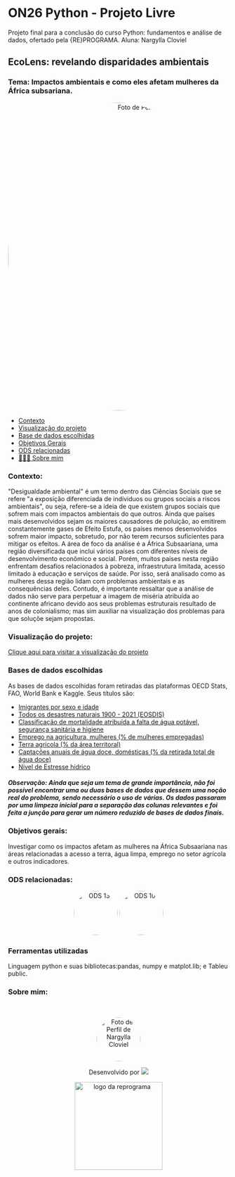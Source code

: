 # ON26 Python - Projeto Livre
Projeto final para a conclusão do curso Python: fundamentos e análise de dados, ofertado pela {RE}PROGRAMA.
Aluna: Nargylla Cloviel

## EcoLens: revelando disparidades ambientais

### Tema: Impactos ambientais e como eles afetam mulheres da África subsariana.
<p align="center">
 <img style="border-radius: 50%;" src = "https://img.freepik.com/premium-vector/set-abstract-african-american-woman-portraits-isolated-white_87523-3.jpg" width="700px;" alt="Foto de Perfil de Nargylla Cloviel"/>
</p>

- [Contexto](#-Contexto)
- [Visualização do projeto](#-Visualização-do-projeto)
- [Base de dados escolhidas](#-Base-de-dados-escolhidas)
- [Objetivos Gerais](#-Objetivos-gerais)
- [ODS relacionadas](#-ODS-relacionadas)
- [🙋🏾‍♀️ Sobre mim](#-Sobre-mim)


### Contexto:
"Desigualdade ambiental" é um termo dentro das Ciências Sociais que se refere "a exposição diferenciada de indíviduos ou 
grupos sociais a riscos ambientais", ou seja, refere-se a ideia de que existem grupos sociais que sofrem mais com impactos ambientais do que outros. Ainda que países mais desenvolvidos sejam os maiores causadores de poluição, ao emitirem constantemente gases de 
Efeito Estufa, os países menos desenvolvidos sofrem maior impacto, sobretudo, por não terem recursos suficientes para mitigar os efeitos. A área de foco da análise é a África Subsaariana, uma região diversificada que inclui vários países com diferentes níveis 
de desenvolvimento econômico e social. Porém, muitos países nesta região enfrentam desafios relacionados à pobreza, infraestrutura limitada, acesso limitado à educação e serviços de saúde. Por isso, será analisado como as mulheres dessa região lidam com problemas 
ambientais e as consequências deles. 
Contudo, é importante ressaltar que a análise de dados não serve para perpetuar a imagem de miséria atribuída ao continente africano devido aos seus problemas estruturais resultado de anos de colonialismo; mas sim auxiliar na visualização
dos problemas para que soluçõe sejam propostas. 

### Visualização do projeto:
[Clique aqui para visitar a visualização do projeto](https://public.tableau.com/views/EcoLensrevelandodisparidadesambientais/Histria1?:language=pt-BR&:display_count=n&:origin=viz_share_link
)
### Bases de dados escolhidas
As bases de dados escolhidas foram retiradas das plataformas OECD Stats, FAO, World Bank e Kaggle. Seus títulos são:

- [Imigrantes por sexo e idade](https://stats.oecd.org/Index.aspx?DataSetCode=DIOC_SEX_AGE#)
- [Todos os desastres naturais 1900 - 2021 (EOSDIS)](https://www.kaggle.com/datasets/brsdincer/all-natural-disasters-19002021-eosdis)
- [Classificação de mortalidade atribuída a falta de água potável, segurança sanitária e higiene](https://genderdata.worldbank.org/indicators/sh-sta-wash-p5/)
- [Emprego na agricultura, mulheres (% de mulheres empregadas)](https://data.worldbank.org/indicator/SL.AGR.EMPL.FE.ZS)
- [Terra agrícola (% da área territoral)](https://data.worldbank.org/indicator/AG.LND.AGRI.ZS?end=2021&start=1961&view=chart&year=2020)
- [Captações anuais de água doce, domésticas (% da retirada total de água doce)](https://data.worldbank.org/indicator/ER.H2O.FWDM.ZS)
- [Nível de Estresse hídrico](https://data.apps.fao.org/catalog/dataset/40bc32f6-1467-44ac-8f7c-3d67cbb1cbd7/resource/bbf086ec-4450-4b53-bf77-58035fa7ddd9)

##### Observação: Ainda que seja um tema de grande importância, não foi possível encontrar uma ou duas bases de dados que dessem uma noção real do problema, sendo necessário o uso de várias. Os dados passaram por uma limpeza inicial para a separação das colunas relevantes e foi feita a junção para gerar um número reduzido de bases de dados finais.

### Objetivos gerais:
Investigar como os impactos afetam as mulheres na África Subsaariana nas áreas relacionadas a acesso a terra, água limpa, emprego no setor agrícola e outros indicadores.

### ODS relacionadas:
<p align="center">
  <img style="border-radius: 50%;" src="https://www.estrategiaods.org.br/wp-content/uploads/2021/10/ODS13-1.jpg" width="100px;" alt="ODS 13"/> 
  <img style="border-radius: 50%;" src = "https://www.estrategiaods.org.br/wp-content/uploads/2021/10/ODS10-1.jpg" width="100px;" alt="ODS 10"/> 
</p>


### Ferramentas utilizadas
Linguagem python e suas bibliotecas:pandas, numpy e matplot.lib; e Tableu public.

### Sobre mim:
<br>

<p align="center">
<a>
 <img style="border-radius: 50%;" src="https://media.licdn.com/dms/image/D4D03AQFNp2zFJkSLSQ/profile-displayphoto-shrink_800_800/0/1677091345413?e=2147483647&v=beta&t=hQMvWS21OLLiq5k3i7JDYJYDKSkmLakbe7RkSuAmytE" width="100px;" alt="Foto de Perfil de Nargylla Cloviel"/>
 <br/>
</a>
</p>

<p align="center"> Desenvolvido por <a href="https://www.linkedin.com/in/nargylla-cl](https://www.linkedin.com/in/nargylla-cloviel/" target="_blank"><img loading="lazy" src="https://img.shields.io/badge/-LinkedIn-%230077B5?style=for-the-badge&logo=linkedin&logoColor=white" target="_blank"></a>


<p align="center">
<img src="https://user-images.githubusercontent.com/84551213/171416454-ab93ab7f-e5a0-4276-81ec-4f5cb79dff31.png" alt="logo da reprograma" border="0" width = "200" /> <p align="center"></p>








